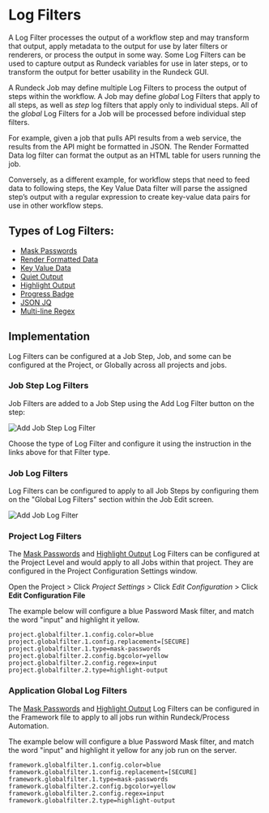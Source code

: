 # Log Filters

A Log Filter processes the output of a workflow step and may transform that output, apply metadata to the output for use by later filters or renderers, or process the output in some way. Some Log Filters can be used to capture output as Rundeck variables for use in later steps, or to transform the output for better usability in the Rundeck GUI.

A Rundeck Job may define multiple Log Filters to process the output of steps within the workflow. A Job may define *global* Log Filters that apply to all steps, as well as *step* log filters that apply only to individual steps. All of the *global* Log Filters for a Job will be processed before individual step filters.

For example, given a job that pulls API results from a web service, the results from the API might be formatted in JSON. The Render Formatted Data log filter can format the output as an HTML table for users running the job.

Conversely, as a different example, for workflow steps that need to feed data to following steps, the Key Value Data filter will parse the assigned step’s output with a regular expression to create key-value data pairs for use in other workflow steps.

## Types of Log Filters:

- [Mask Passwords](/manual/log-filters/mask-passwords.md)
- [Render Formatted Data](/manual/log-filters/render-formatted-data.md)
- [Key Value Data](/manual/log-filters/key-value-data.md)
- [Quiet Output](/manual/log-filters/quiet-output.md)
- [Highlight Output](/manual/log-filters/highlight-output.md)
- [Progress Badge](/manual/log-filters/progress-badge.md)
- [JSON JQ](/manual/log-filters/json-jq.md)
- [Multi-line Regex](/manual/log-filters/multi-line-regex.md)

## Implementation

Log Filters can be configured at a Job Step, Job, and some can be configured at the Project, or Globally across all projects and jobs.

### Job Step Log Filters

Job Filters are added to a Job Step using the Add Log Filter button on the step:

![Add Job Step Log Filter](/assets/img/logfilter-jobstep-add.png)

Choose the type of Log Filter and configure it using the instruction in the links above for that Filter type.

### Job Log Filters

Log Filters can be configured to apply to all Job Steps by configuring them on the "Global Log Filters" section within the Job Edit screen.

![Add Job Log Filter](/assets/img/logfilter-job-add.png)

### Project Log Filters

The [Mask Passwords](/manual/log-filters/mask-passwords.md) and [Highlight Output](/manual/log-filters/highlight-output.md) Log Filters can be configured at the Project Level and would apply to all Jobs within that project.  They are configured in the Project Configuration Settings window.

Open the Project > Click _Project Settings_ > Click _Edit Configuration_ > Click **Edit Configuration File**

The example below will configure a blue Password Mask filter, and match the word "input" and highlight it yellow.

```
project.globalfilter.1.config.color=blue
project.globalfilter.1.config.replacement=[SECURE]
project.globalfilter.1.type=mask-passwords
project.globalfilter.2.config.bgcolor=yellow
project.globalfilter.2.config.regex=input
project.globalfilter.2.type=highlight-output
```

### Application Global Log Filters

The [Mask Passwords](/manual/log-filters/mask-passwords.md) and [Highlight Output](/manual/log-filters/highlight-output.md) Log Filters can be configured in the Framework file to apply to all jobs run within Rundeck/Process Automation.  

The example below will configure a blue Password Mask filter, and match the word "input" and highlight it yellow for any job run on the server.

```
framework.globalfilter.1.config.color=blue
framework.globalfilter.1.config.replacement=[SECURE]
framework.globalfilter.1.type=mask-passwords
framework.globalfilter.2.config.bgcolor=yellow
framework.globalfilter.2.config.regex=input
framework.globalfilter.2.type=highlight-output
```
